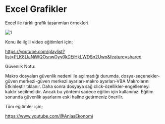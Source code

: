 # Excel Grafikler

Excel ile farklı grafik tasarımları örnekleri.

![1](https://github.com/AnlasEkonomi/ExcelGrafikler/assets/173607120/b728a2d3-14fe-49eb-9b9b-cd5d99fef43b)



Konu ile ilgili video eğitimleri için;

https://youtube.com/playlist?list=PLK8LlaNiWQOsnwOyy0kDEiHkLWDSn2Uwp&feature=shared


Güvenlik Notu:

Makro dosyaları güvenlik nedeni ile açılmadığı durumda, dosya-seçenekler-güven merkezi-güven merkezi ayarları-makro ayarları-VBA Makrolarını Etkinleştir tıklanır. Daha sonra dosyaya sağ click-özellikler-engellemeyi kaldır seçilmelidir. Ancak bu yöntemi sadece eğitim için kullanınız. Eğitim sonunda güvenlik ayarlarını eski haline getirmeniz önerilir.

Tüm eğitimler için;

https://www.youtube.com/@AnlasEkonomi
